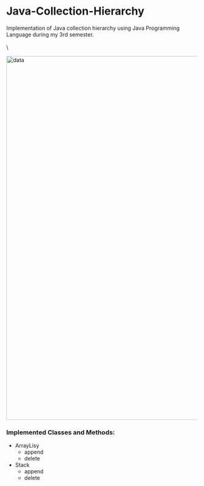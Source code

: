 # Java-Collection-Hierarchy
Implementation of Java collection hierarchy using Java Programming Language during my 3rd semester.
\
\
\



<img width="957" alt="data" src="https://user-images.githubusercontent.com/23136603/53758287-a7264900-3ece-11e9-938d-fc7b198e74d2.png">



 
    
### Implemented Classes and Methods:
  - ArrayLisy
    - append
    - delete
  - Stack
    - append
    - delete
